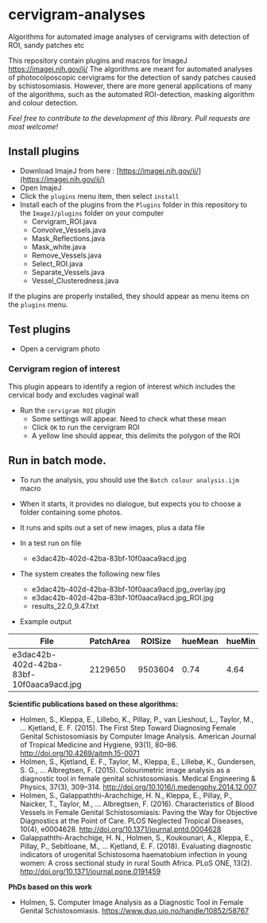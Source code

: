 # cervigram-analyses
Algorithms for automated image analyses of cervigrams with detection of ROI, sandy patches etc

This repository contain plugins and macros for ImageJ https://imagej.nih.gov/ij/
The algorithms are meant for automated analyses of photocolposcopic cervigrams for the detection of sandy patches caused by schistosomiasis. However, there are more general applications of many of the algorithms, such as the automated ROI-detection, masking algorithm and colour detection.

_Feel free to contribute to the development of this library. Pull requests are most welcome!_

## Install plugins

- Download ImajeJ from here : [https://imagej.nih.gov/ij/](https://imagej.nih.gov/ij/)
- Open ImajeJ
- Click the `plugins` menu item, then select `install`
- Install each of the plugins from the `Plugins` folder in this repository to the `ImageJ/plugins` folder on your computer
	- Cervigram_ROI.java
	- Convolve_Vessels.java
	- Mask_Reflections.java
	- Mask_white.java
	- Remove_Vessels.java
	- Select_ROI.java
	- Separate_Vessels.java
	- Vessel_Clusteredness.java

If the plugins are properly installed, they should appear as menu items on the `plugins` menu.

## Test plugins

- Open a cervigram photo

### Cervigram region of interest

This plugin appears to identify a region of interest which includes the cervical body and excludes vaginal wall

- Run the `cervigram ROI` plugin
	- Some settings will appear. Need to check what these mean
	- Click `OK` to run the cervigram ROI
	- A yellow line should appear, this delimits the polygon of the ROI
	

## Run in batch mode. 

- To run the analysis, you should use the `Batch colour analysis.ijm` macro
- When it starts, it provides no dialogue, but expects you to choose a folder containing some photos. 
- It runs and spits out a set of new images, plus a data file

- In a test run on file
	- e3dac42b-402d-42ba-83bf-10f0aaca9acd.jpg

- The system creates the following new files
	- e3dac42b-402d-42ba-83bf-10f0aaca9acd.jpg_overlay.jpg
	- e3dac42b-402d-42ba-83bf-10f0aaca9acd.jpg_ROI.jpg
	- results_22.0_9.47.txt
	
	

- Example output 
	
| File                               | PatchArea | ROISize | hueMean | hueMin | hueMax | satMean | satMin | satMax | briMean  | briMin   | briMax | bMean  | bMin   | bMax   | redMean  | redMin   | redMax | greenMean | greenMin | greenMax | blueMean | blueMin | blueMax |
|------------------------------------|-----------|---------|---------|--------|--------|---------|--------|--------|----------|----------|--------|--------|--------|--------|----------|----------|--------|-----------|----------|----------|----------|--------|--------|
| e3dac42b-402d-42ba-83bf-10f0aaca9acd.jpg | 2129650   | 9503604 | 0.74    | 4.64   | 30.54  | 86.725  | 64.765 | 124.245 | 201.9386 | 201.1386 | 255    | 11.7784 | 11.1784 | 43.1735 | 201.9386 | 201.1386 | 255    | 138.9365  | 143.9365 | 199.9365 | 136.0705 | 3      | 187.7705 |


**Scientific publications based on these algorithms:**
- Holmen, S., Kleppa, E., Lillebo, K., Pillay, P., van Lieshout, L., Taylor, M., … Kjetland, E. F. (2015). The First Step Toward Diagnosing Female Genital Schistosomiasis by Computer Image Analysis. American Journal of Tropical Medicine and Hygiene, 93(1), 80–86. http://doi.org/10.4269/ajtmh.15-0071
- Holmen, S., Kjetland, E. F., Taylor, M., Kleppa, E., Lillebø, K., Gundersen, S. G., … Albregtsen, F. (2015). Colourimetric image analysis as a diagnostic tool in female genital schistosomiasis. Medical Engineering & Physics, 37(3), 309–314. http://doi.org/10.1016/j.medengphy.2014.12.007
- Holmen, S., Galappaththi-Arachchige, H. N., Kleppa, E., Pillay, P., Naicker, T., Taylor, M., … Albregtsen, F. (2016). Characteristics of Blood Vessels in Female Genital Schistosomiasis: Paving the Way for Objective Diagnostics at the Point of Care. PLOS Neglected Tropical Diseases, 10(4), e0004628. http://doi.org/10.1371/journal.pntd.0004628
- Galappaththi-Arachchige, H. N., Holmen, S., Koukounari, A., Kleppa, E., Pillay, P., Sebitloane, M., … Kjetland, E. F. (2018). Evaluating diagnostic indicators of urogenital Schistosoma haematobium infection in young women: A cross sectional study in rural South Africa. PLoS ONE, 13(2). http://doi.org/10.1371/journal.pone.0191459

**PhDs based on this work**
- Holmen, S. Computer Image Analysis as a Diagnostic Tool in Female Genital Schistosomiasis. https://www.duo.uio.no/handle/10852/58767